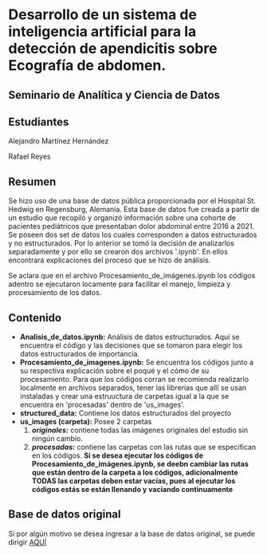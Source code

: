 # Desarrollo de un sistema de inteligencia artificial para la detección de apendicitis sobre Ecografía de abdomen.

## Seminario de Analítica y Ciencia de Datos

## Estudiantes
Alejandro Martínez Hernández

Rafael Reyes

## Resumen
Se hizo uso de una base de datos pública proporcionada por el Hospital  St. Hedwig en Regensburg, Alemania. Esta base de datos fue creada a partir de un estudio que recopiló y organizó información sobre una cohorte de pacientes pediátricos que presentaban dolor abdominal entre 2016 a 2021. Se poseen dos set de datos los cuales corresponden a datos estructurados y no estructurados. Por lo anterior se tomó la decisión de analizarlos separadamente y por ello se crearon dos archivos '.ipynb'. En ellos encontrará explicaciones del proceso que se hizo de análisis.

Se aclara que en el archivo Procesamiento_de_imágenes.ipynb los códigos adentro se ejecutaron locamente para facilitar el manejo, limpieza y procesamiento de los datos.

## Contenido

- **Analisis_de_datos.ipynb:** Análisis de datos estructurados. Aquí se encuentra el código y las decisiones que se tomaron para elegir los datos estructurados de importancia. 
- **Procesamiento_de_imagenes.ipynb:** Se encuentra los códigos junto a su respectiva explicación sobre el poqué y el cómo de su procesamiento. Para que los códigos corran se recomienda realizarlo localmente en archivos separados, tener las librerías que allí se usan instaladas y crear una estruuctura de carpetas igual a la que se encuentra en 'procesadas' dentro de 'us_images'. 
- **structured_data:** Contiene los datos estructurados del proyecto
- **us_images (carpeta):** Posee 2 carpetas
    1. ***originales:*** contiene todas las imágenes originales del estudio sin ningún cambio.
    2. ***procesadas:*** contiene las carpetas con las rutas que se especifican en los códigos. **Si se desea ejecutar los códigos de Procesamiento_de_imágenes.ipynb, se deebn cambiar las rutas que están dentro de la carpeta a los códigos, adicionalmente TODAS las carpetas deben estar vacías, pues al ejecutar los códigos estás se están llenando y vaciando continuamente**

## Base de datos original
Si por algún motivo se desea ingresar a la base de datos original, se puede dirigir [AQUÍ](https://zenodo.org/records/7711412)